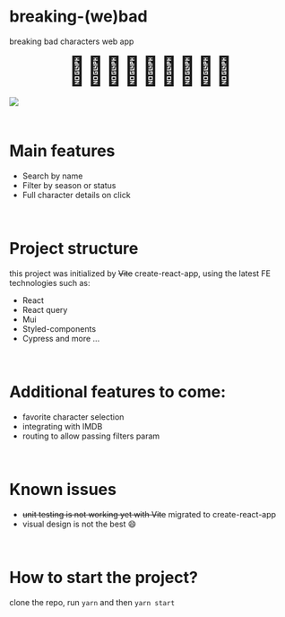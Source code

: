 # breaking-(we)bad 
breaking bad characters web app
<br/>
<div style="font-size: 50px; text-align:center">👨🏻‍🏫🙎🏻‍♂️💎💊💉</div>
<br/>

<img src="https://i.imgur.com/7f87Kos.gif" style="padding-bottom: 24px;">

# Main features
 - Search by name
 - Filter by season or status
 - Full character details on click
 <br/>


 # Project structure 

this project was initialized by ~~Vite~~ create-react-app, 
using the latest FE technologies such as: 
- React 
- React query
- Mui
- Styled-components
- Cypress and more ...

<br/>

# Additional features to come: 
- favorite character selection
- integrating with IMDB
- routing to allow passing filters param 
<br/>


# Known issues
- ~~unit testing is not working yet with Vite~~ migrated to create-react-app
- visual design is not the best 😄
<br/>


# How to start the project?
clone the repo, run `yarn` and then `yarn start`